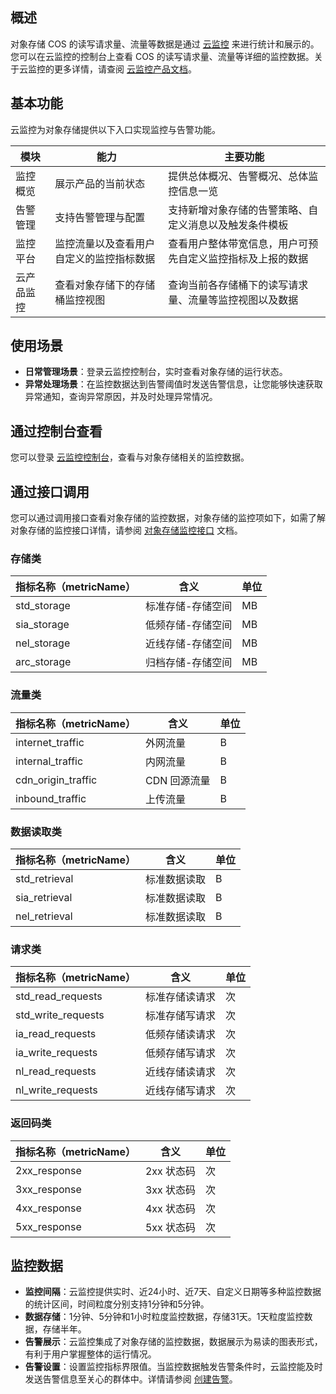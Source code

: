 ## 概述

对象存储 COS 的读写请求量、流量等数据是通过 [云监控](https://cloud.tencent.com/doc/product/248) 来进行统计和展示的。您可以在云监控的控制台上查看 COS 的读写请求量、流量等详细的监控数据。关于云监控的更多详情，请查阅 [云监控产品文档](https://cloud.tencent.com/document/product/248)。

## 基本功能

云监控为对象存储提供以下入口实现监控与告警功能。

| 模块       | 能力                                     | 主要功能                                                     |
| ---------- | ---------------------------------------- | ------------------------------------------------------------ |
| 监控概览   | 展示产品的当前状态                       | 提供总体概况、告警概况、总体监控信息一览                     |
| 告警管理   | 支持告警管理与配置                       | 支持新增对象存储的告警策略、自定义消息以及触发条件模板       |
| 监控平台   | 监控流量以及查看用户自定义的监控指标数据 | 查看用户整体带宽信息，用户可预先自定义监控指标及上报的数据 |
| 云产品监控 | 查看对象存储下的存储桶监控视图           | 查询当前各存储桶下的读写请求量、流量等监控视图以及数据       |

## 使用场景

- **日常管理场景**：登录云监控控制台，实时查看对象存储的运行状态。
- **异常处理场景**：在监控数据达到告警阈值时发送告警信息，让您能够快速获取异常通知，查询异常原因，并及时处理异常情况。

## 通过控制台查看

您可以登录 [云监控控制台](https://console.cloud.tencent.com/monitor/product/COS)，查看与对象存储相关的监控数据。

## 通过接口调用

您可以通过调用接口查看对象存储的监控数据，对象存储的监控项如下，如需了解对象存储的监控接口详情，请参阅 [对象存储监控接口](https://cloud.tencent.com/document/product/248/13655) 文档。

### 存储类

| 指标名称（metricName） | 含义              | 单位 |
| ---------------------- | ----------------- | ---- |
| std_storage            | 标准存储-存储空间 | MB   |
| sia_storage            | 低频存储-存储空间 | MB   |
| nel_storage            | 近线存储-存储空间 | MB   |
| arc_storage            | 归档存储-存储空间 | MB   |

### 流量类

| 指标名称（metricName） | 含义         | 单位 |
| ---------------------- | ------------ | ---- |
| internet_traffic       | 外网流量     | B    |
| internal_traffic       | 内网流量     | B    |
| cdn_origin_traffic     | CDN 回源流量 | B    |
| inbound_traffic        | 上传流量     | B    |

### 数据读取类

| 指标名称（metricName） | 含义         | 单位 |
| ---------------------- | ------------ | ---- |
| std_retrieval          | 标准数据读取 | B    |
| sia_retrieval          | 标准数据读取 | B    |
| nel_retrieval          | 标准数据读取 | B    |

### 请求类

| 指标名称（metricName） | 含义           | 单位 |
| ---------------------- | -------------- | ---- |
| std_read_requests      | 标准存储读请求 | 次 |
| std_write_requests     | 标准存储写请求 | 次 |
| ia_read_requests       | 低频存储读请求 | 次 |
| ia_write_requests      | 低频存储写请求 | 次 |
| nl_read_requests       | 近线存储读请求 | 次 |
| nl_write_requests      | 近线存储写请求 | 次 |

### 返回码类

| 指标名称（metricName） | 含义       | 单位 |
| ---------------------- | ---------- | ---- |
| 2xx_response           | 2xx 状态码 | 次 |
| 3xx_response           | 3xx 状态码 | 次 |
| 4xx_response           | 4xx 状态码 | 次 |
| 5xx_response           | 5xx 状态码 | 次 |

## 监控数据

- **监控间隔**：云监控提供实时、近24小时、近7天、自定义日期等多种监控数据的统计区间，时间粒度分别支持1分钟和5分钟。
- **数据存储**：1分钟、5分钟和1小时粒度监控数据，存储31天。1天粒度监控数据，存储半年。
- **告警展示**：云监控集成了对象存储的监控数据，数据展示为易读的图表形式，有利于用户掌握整体的运行情况。
- **告警设置**：设置监控指标界限值。当监控数据触发告警条件时，云监控能及时发送告警信息至关心的群体中。详情请参阅 [创建告警](https://cloud.tencent.com/doc/product/248/6126)。
